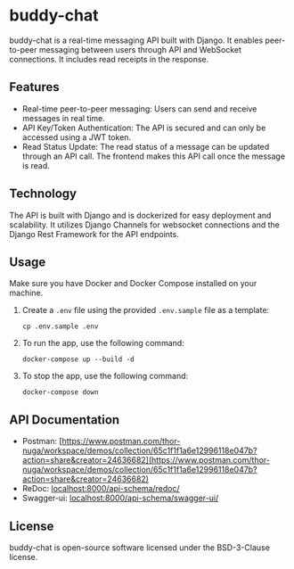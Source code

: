 # buddy-chat

buddy-chat is a real-time messaging API built with Django. It enables peer-to-peer messaging between users through API and WebSocket connections. It includes read receipts in the response.

## Features

- Real-time peer-to-peer messaging: Users can send and receive messages in real time.
- API Key/Token Authentication: The API is secured and can only be accessed using a JWT token.
- Read Status Update: The read status of a message can be updated through an API call. The frontend makes this API call once the message is read.

## Technology

The API is built with Django and is dockerized for easy deployment and scalability. It utilizes Django Channels for websocket connections and the Django Rest Framework for the API endpoints.

## Usage

Make sure you have Docker and Docker Compose installed on your machine.

1. Create a `.env` file using the provided `.env.sample` file as a template:

    ```
    cp .env.sample .env
    ```

2. To run the app, use the following command:

    ```
    docker-compose up --build -d
    ```

3. To stop the app, use the following command:

    ```
    docker-compose down
    ```

## API Documentation

- Postman: [https://www.postman.com/thor-nuga/workspace/demos/collection/65c1f1f1a6e12996118e047b?action=share&creator=24636682](https://www.postman.com/thor-nuga/workspace/demos/collection/65c1f1f1a6e12996118e047b?action=share&creator=24636682)
- ReDoc: [localhost:8000/api-schema/redoc/](localhost:8000/api-schema/redoc/)
- Swagger-ui: [localhost:8000/api-schema/swagger-ui/](localhost:8000/api-schema/swagger-ui/)

## License

buddy-chat is open-source software licensed under the BSD-3-Clause license.
